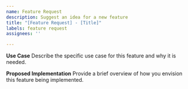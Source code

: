 ```yaml
---
name: Feature Request
description: Suggest an idea for a new feature
title: "[Feature Request] - [Title]"
labels: feature request
assignees: ''

---
```


**Use Case**
Describe the specific use case for this feature and why it is needed.

**Proposed Implementation**
Provide a brief overview of how you envision this feature being implemented.